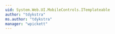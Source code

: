 ```yaml
---
uid: System.Web.UI.MobileControls.ITemplateable
author: "tdykstra"
ms.author: "tdykstra"
manager: "wpickett"
---
```

